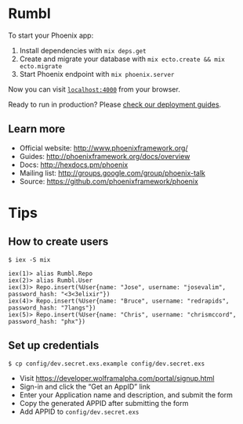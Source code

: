# Rumbl

To start your Phoenix app:

  1. Install dependencies with `mix deps.get`
  2. Create and migrate your database with `mix ecto.create && mix ecto.migrate`
  3. Start Phoenix endpoint with `mix phoenix.server`

Now you can visit [`localhost:4000`](http://localhost:4000) from your browser.

Ready to run in production? Please [check our deployment guides](http://www.phoenixframework.org/docs/deployment).

## Learn more

  * Official website: http://www.phoenixframework.org/
  * Guides: http://phoenixframework.org/docs/overview
  * Docs: http://hexdocs.pm/phoenix
  * Mailing list: http://groups.google.com/group/phoenix-talk
  * Source: https://github.com/phoenixframework/phoenix

# Tips

## How to create users

    $ iex -S mix

    iex(1)> alias Rumbl.Repo
    iex(2)> alias Rumbl.User
    iex(3)> Repo.insert(%User{name: "Jose", username: "josevalim", password_hash: "<3<3elixir"})
    iex(4)> Repo.insert(%User{name: "Bruce", username: "redrapids", password_hash: "7langs"})
    iex(5)> Repo.insert(%User{name: "Chris", username: "chrismccord", password_hash: "phx"})

## Set up credentials

    $ cp config/dev.secret.exs.example config/dev.secret.exs

* Visit https://developer.wolframalpha.com/portal/signup.html
* Sign-in and click the “Get an AppID” link
* Enter your Application name and description, and submit the form
* Copy the generated APPID after submitting the form
* Add APPID to `config/dev.secret.exs`
